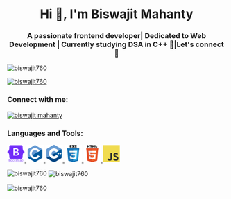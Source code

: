 
<h1 align="center">Hi 👋, I'm Biswajit Mahanty</h1>
<h3 align="center">A passionate frontend developer| Dedicated to Web Development | Currently studying DSA in C++ 🚀|Let's connect 🤝</h3>

<p align="left"> <img src="https://komarev.com/ghpvc/?username=biswajit760&label=Profile%20views&color=0e75b6&style=flat" alt="biswajit760" /> </p>

<p align="left"> <a href="https://github.com/ryo-ma/github-profile-trophy"><img src="https://github-profile-trophy.vercel.app/?username=biswajit760" alt="biswajit760" /></a> </p>

<h3 align="left">Connect with me:</h3>
<p align="left">
<a href="https://linkedin.com/in/biswajit mahanty" target="blank"><img align="center" src="https://raw.githubusercontent.com/rahuldkjain/github-profile-readme-generator/master/src/images/icons/Social/linked-in-alt.svg" alt="biswajit mahanty" height="30" width="40" /></a>
</p>

<h3 align="left">Languages and Tools:</h3>
<p align="left"> <a href="https://getbootstrap.com" target="_blank" rel="noreferrer"> <img src="https://raw.githubusercontent.com/devicons/devicon/master/icons/bootstrap/bootstrap-plain-wordmark.svg" alt="bootstrap" width="40" height="40"/> </a> <a href="https://www.cprogramming.com/" target="_blank" rel="noreferrer"> <img src="https://raw.githubusercontent.com/devicons/devicon/master/icons/c/c-original.svg" alt="c" width="40" height="40"/> </a> <a href="https://www.w3schools.com/cpp/" target="_blank" rel="noreferrer"> <img src="https://raw.githubusercontent.com/devicons/devicon/master/icons/cplusplus/cplusplus-original.svg" alt="cplusplus" width="40" height="40"/> </a> <a href="https://www.w3schools.com/css/" target="_blank" rel="noreferrer"> <img src="https://raw.githubusercontent.com/devicons/devicon/master/icons/css3/css3-original-wordmark.svg" alt="css3" width="40" height="40"/> </a> <a href="https://www.w3.org/html/" target="_blank" rel="noreferrer"> <img src="https://raw.githubusercontent.com/devicons/devicon/master/icons/html5/html5-original-wordmark.svg" alt="html5" width="40" height="40"/> </a> <a href="https://developer.mozilla.org/en-US/docs/Web/JavaScript" target="_blank" rel="noreferrer"> <img src="https://raw.githubusercontent.com/devicons/devicon/master/icons/javascript/javascript-original.svg" alt="javascript" width="40" height="40"/> </a> </p>

<p><img align="left" src="https://github-readme-stats.vercel.app/api/top-langs?username=biswajit760&show_icons=true&locale=en&layout=compact" alt="biswajit760" /></p>

<p>&nbsp;<img align="center" src="https://github-readme-stats.vercel.app/api?username=biswajit760&show_icons=true&locale=en" alt="biswajit760" /></p>

<p><img align="center" src="https://github-readme-streak-stats.herokuapp.com/?user=biswajit760&" alt="biswajit760" /></p>

